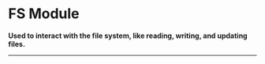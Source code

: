 # FS Module

**Used to interact with the file system, like reading, writing, and updating files.**
<hr>

